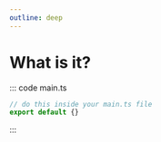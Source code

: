 ```yaml
---
outline: deep
---
```


# What is it?

::: code main.ts

```ts
// do this inside your main.ts file
export default {}
```

:::

